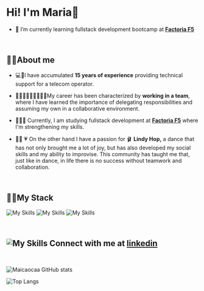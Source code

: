 
# Hi! I'm Maria👋

- 🌱 I’m currently learning fullstack development bootcamp at  [**Factoria F5**](https://factoriaf5.org/)
<br>

## 🌷📜About me

- 💻📱I have accumulated **15 years of experience** providing technical support for a telecom operator.

- 👩🏻‍💻👨🏻‍💻👩🏻‍💻My career has been characterized by **working in a team**, where I have learned the importance of delegating responsibilities and assuming my own in a collaborative environment.
  
- 👩🏻‍🎓 Currently, I am studying fullstack development at  [**Factoria F5**](https://factoriaf5.org/) where I'm strengthening my skills.
  
- 💃🏻 💗 On the other hand I have a passion for 🩰 **Lindy Hop,** a dance that has not only brought me a lot of joy, but has also developed my social skills and my ability to improvise. This community has taught me that, just like in dance, in life there is no success without teamwork and collaboration.

<br>


## 💪🏻My Stack
![My Skills](https://skillicons.dev/icons?i=html,css,js,react,nodejs,vite,bootstrap,)
![My Skills](https://skillicons.dev/icons?i=git,github,discord,laravel,jest,)
![My Skills](https://skillicons.dev/icons?i=figma)

<br>

## ![My Skills](https://skillicons.dev/icons?i=linkedin) Connect with me at [**linkedin**](https://www.linkedin.com/in/maria-cao-caamano/)

<br>

![Maicaocaa GitHub stats](https://github-readme-stats.vercel.app/api?username=Maicaocaa&show_icons=true&theme=dracula)

![Top Langs](https://github-readme-stats.vercel.app/api/top-langs/?username=maicaocaa&layout=compact)


